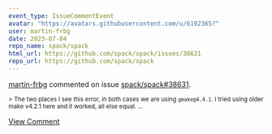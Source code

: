 ```yaml
---
event_type: IssueCommentEvent
avatar: "https://avatars.githubusercontent.com/u/6192365?"
user: martin-frbg
date: 2023-07-04
repo_name: spack/spack
html_url: https://github.com/spack/spack/issues/38631
repo_url: https://github.com/spack/spack
---
```


<a href='https://github.com/martin-frbg' target='_blank'>martin-frbg</a> commented on issue <a href='https://github.com/spack/spack/issues/38631' target='_blank'>spack/spack#38631</a>.

<small>> The two places I see this error, in both cases we are using `gmake@4.4.1`. I tried using older make v4.2.1 here and it worked, all else equal....</small>

<a href='https://github.com/spack/spack/issues/38631' target='_blank'>View Comment</a>
